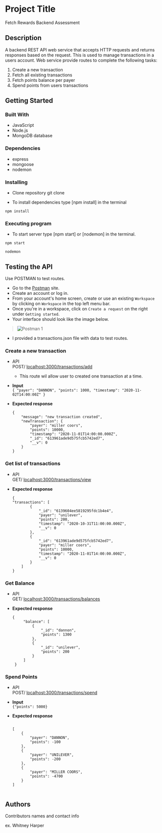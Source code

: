 # Project Title

Fetch Rewards Backend Assessment

## Description

A backend REST API web service that accepts HTTP requests and returns responses based on the request. This is used to manage transactions in a users account. Web service provide routes to complete the following tasks:
1. Create a new transaction
2. Fetch all existing transactions
3. Fetch points balance per payer
4. Spend points from users transactions

## Getting Started

### Built With

* JavaScript
* Node.js
* MongoDB database

### Dependencies

* express
* mongoose
* nodemon

### Installing

* Clone repository git clone 

* To install dependencies type [npm install] in the terminal 

```
npm install
```

### Executing program

* To start server type [npm start] or [nodemon] in the terminal.

```
npm start
```
```
nodemon
```
## Testing the API
Use POSTMAN to test routes.

* Go to the [Postman](https://www.postman.com/) site.
* Create an account or log in.
* From your account's home screen, create or use an existing `Workspace` by clicking on `Workspace` in the top left menu bar.
* Once you're in a workspace, click on `Create a request` on the right under `Getting started`.
* Your interface should look like the image below.
>![Postman 1](/assets/images/postman-1.jpg)
* I provided a transactions.json file with data to test routes.

### Create a new transaction
- API <br> POST/ <localhost:3000/transactions/add>
    * This route wil allow user to created one transaction at a time.

- **Input** <br> 
  `{ "payer": "DANNON", "points": 1000, "timestamp": "2020-11-02T14:00:00Z" }` <br>
  
- **Expected response** <br>
    ```
    {
        "message": "new transaction created",
        "newTransaction": {
            "payer": "miller coors",
            "points": 10000,
            "timestamp": "2020-11-01T14:00:00.000Z",
            "_id": "613961ade9d575fcb5742ed7",
            "__v": 0
        }
    }

### Get list of transactions
- API <br> GET/ <localhost:3000/transactions/view>

- **Expected response** <br>
    ```
    {
    "transactions": [
            {
                "_id": "6139604ee5819295fdc1b4e4",
                "payer": "unilever",
                "points": 200,
                "timestamp": "2020-10-31T11:00:00.000Z",
                "__v": 0
            },
            {
                "_id": "613961ade9d575fcb5742ed7",
                "payer": "miller coors",
                "points": 10000,
                "timestamp": "2020-11-01T14:00:00.000Z",
                "__v": 0
            }
        ]
    }
    
### Get Balance
- API <br> GET/ <localhost:3000/transactions/balances>

- **Expected response** <br>
   ```
   {
        "balance": [
            {
                "_id": "dannon",
                "points": 1300
            },
            {
                "_id": "unilever",
                "points": 200
            }
        ]
    }

### Spend Points
- API <br> POST/ <localhost:3000/transactions/spend>
- **Input** <br>
  `{"points": 5000}` <br>
  
- **Expected response** <br>
    ```
    
    [
        {
            "payer": "DANNON",
            "points": -100
        },
        {
            "payer": "UNILEVER",
            "points": -200
        },
        {
            "payer": "MILLER COORS",
            "points": -4700
        }
    ]
    
 
## Authors

Contributors names and contact info

ex. Whitney Harper  

